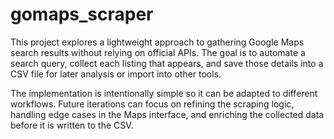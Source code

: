 # gomaps_scraper

This project explores a lightweight approach to gathering Google Maps search results without relying on official APIs. The goal is to automate a search query, collect each listing that appears, and save those details into a CSV file for later analysis or import into other tools.

The implementation is intentionally simple so it can be adapted to different workflows. Future iterations can focus on refining the scraping logic, handling edge cases in the Maps interface, and enriching the collected data before it is written to the CSV.
